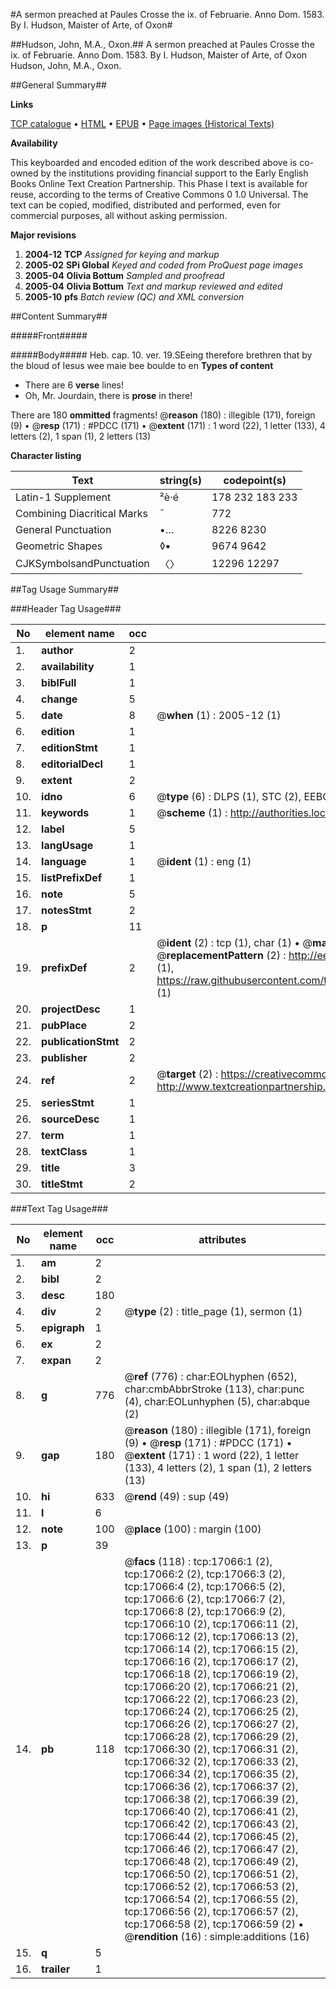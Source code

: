 #A sermon preached at Paules Crosse the ix. of Februarie. Anno Dom. 1583. By I. Hudson, Maister of Arte, of Oxon#

##Hudson, John, M.A., Oxon.##
A sermon preached at Paules Crosse the ix. of Februarie. Anno Dom. 1583. By I. Hudson, Maister of Arte, of Oxon
Hudson, John, M.A., Oxon.

##General Summary##

**Links**

[TCP catalogue](http://www.ota.ox.ac.uk/tcp/)  • 
[HTML](http://tei.it.ox.ac.uk/tcp/Texts-HTML/free/A03/A03787.html)  • 
[EPUB](http://tei.it.ox.ac.uk/tcp/Texts-EPUB/free/A03/A03787.epub) • 
[Page images (Historical Texts)](https://data.historicaltexts.jisc.ac.uk/view?pubId=eebo-99851775e&pageId=eebo-99851775e-17066-1)

**Availability**

This keyboarded and encoded edition of the
	       work described above is co-owned by the institutions
	       providing financial support to the Early English Books
	       Online Text Creation Partnership. This Phase I text is
	       available for reuse, according to the terms of Creative
	       Commons 0 1.0 Universal. The text can be copied,
	       modified, distributed and performed, even for
	       commercial purposes, all without asking permission.

**Major revisions**

1. __2004-12__ __TCP__ *Assigned for keying and markup*
1. __2005-02__ __SPi Global__ *Keyed and coded from ProQuest page images*
1. __2005-04__ __Olivia Bottum__ *Sampled and proofread*
1. __2005-04__ __Olivia Bottum__ *Text and markup reviewed and edited*
1. __2005-10__ __pfs__ *Batch review (QC) and XML conversion*

##Content Summary##

#####Front#####

#####Body#####
Heb. cap. 10. ver. 19.SEeing therefore brethren that by the bloud of Iesus wee maie bee boulde to en
**Types of content**

  * There are 6 **verse** lines!
  * Oh, Mr. Jourdain, there is **prose** in there!

There are 180 **ommitted** fragments! 
 @__reason__ (180) : illegible (171), foreign (9)  •  @__resp__ (171) : #PDCC (171)  •  @__extent__ (171) : 1 word (22), 1 letter (133), 4 letters (2), 1 span (1), 2 letters (13)

**Character listing**


|Text|string(s)|codepoint(s)|
|---|---|---|
|Latin-1 Supplement|²è·é|178 232 183 233|
|Combining             Diacritical Marks|̄|772|
|General Punctuation|•…|8226 8230|
|Geometric Shapes|◊▪|9674 9642|
|CJKSymbolsandPunctuation|〈〉|12296 12297|

##Tag Usage Summary##

###Header Tag Usage###

|No|element name|occ|attributes|
|---|---|---|---|
|1.|__author__|2||
|2.|__availability__|1||
|3.|__biblFull__|1||
|4.|__change__|5||
|5.|__date__|8| @__when__ (1) : 2005-12 (1)|
|6.|__edition__|1||
|7.|__editionStmt__|1||
|8.|__editorialDecl__|1||
|9.|__extent__|2||
|10.|__idno__|6| @__type__ (6) : DLPS (1), STC (2), EEBO-CITATION (1), PROQUEST (1), VID (1)|
|11.|__keywords__|1| @__scheme__ (1) : http://authorities.loc.gov/ (1)|
|12.|__label__|5||
|13.|__langUsage__|1||
|14.|__language__|1| @__ident__ (1) : eng (1)|
|15.|__listPrefixDef__|1||
|16.|__note__|5||
|17.|__notesStmt__|2||
|18.|__p__|11||
|19.|__prefixDef__|2| @__ident__ (2) : tcp (1), char (1)  •  @__matchPattern__ (2) : ([0-9\-]+):([0-9IVX]+) (1), (.+) (1)  •  @__replacementPattern__ (2) : http://eebo.chadwyck.com/downloadtiff?vid=$1&page=$2 (1), https://raw.githubusercontent.com/textcreationpartnership/Texts/master/tcpchars.xml#$1 (1)|
|20.|__projectDesc__|1||
|21.|__pubPlace__|2||
|22.|__publicationStmt__|2||
|23.|__publisher__|2||
|24.|__ref__|2| @__target__ (2) : https://creativecommons.org/publicdomain/zero/1.0/ (1), http://www.textcreationpartnership.org/docs/. (1)|
|25.|__seriesStmt__|1||
|26.|__sourceDesc__|1||
|27.|__term__|1||
|28.|__textClass__|1||
|29.|__title__|3||
|30.|__titleStmt__|2||


###Text Tag Usage###

|No|element name|occ|attributes|
|---|---|---|---|
|1.|__am__|2||
|2.|__bibl__|2||
|3.|__desc__|180||
|4.|__div__|2| @__type__ (2) : title_page (1), sermon (1)|
|5.|__epigraph__|1||
|6.|__ex__|2||
|7.|__expan__|2||
|8.|__g__|776| @__ref__ (776) : char:EOLhyphen (652), char:cmbAbbrStroke (113), char:punc (4), char:EOLunhyphen (5), char:abque (2)|
|9.|__gap__|180| @__reason__ (180) : illegible (171), foreign (9)  •  @__resp__ (171) : #PDCC (171)  •  @__extent__ (171) : 1 word (22), 1 letter (133), 4 letters (2), 1 span (1), 2 letters (13)|
|10.|__hi__|633| @__rend__ (49) : sup (49)|
|11.|__l__|6||
|12.|__note__|100| @__place__ (100) : margin (100)|
|13.|__p__|39||
|14.|__pb__|118| @__facs__ (118) : tcp:17066:1 (2), tcp:17066:2 (2), tcp:17066:3 (2), tcp:17066:4 (2), tcp:17066:5 (2), tcp:17066:6 (2), tcp:17066:7 (2), tcp:17066:8 (2), tcp:17066:9 (2), tcp:17066:10 (2), tcp:17066:11 (2), tcp:17066:12 (2), tcp:17066:13 (2), tcp:17066:14 (2), tcp:17066:15 (2), tcp:17066:16 (2), tcp:17066:17 (2), tcp:17066:18 (2), tcp:17066:19 (2), tcp:17066:20 (2), tcp:17066:21 (2), tcp:17066:22 (2), tcp:17066:23 (2), tcp:17066:24 (2), tcp:17066:25 (2), tcp:17066:26 (2), tcp:17066:27 (2), tcp:17066:28 (2), tcp:17066:29 (2), tcp:17066:30 (2), tcp:17066:31 (2), tcp:17066:32 (2), tcp:17066:33 (2), tcp:17066:34 (2), tcp:17066:35 (2), tcp:17066:36 (2), tcp:17066:37 (2), tcp:17066:38 (2), tcp:17066:39 (2), tcp:17066:40 (2), tcp:17066:41 (2), tcp:17066:42 (2), tcp:17066:43 (2), tcp:17066:44 (2), tcp:17066:45 (2), tcp:17066:46 (2), tcp:17066:47 (2), tcp:17066:48 (2), tcp:17066:49 (2), tcp:17066:50 (2), tcp:17066:51 (2), tcp:17066:52 (2), tcp:17066:53 (2), tcp:17066:54 (2), tcp:17066:55 (2), tcp:17066:56 (2), tcp:17066:57 (2), tcp:17066:58 (2), tcp:17066:59 (2)  •  @__rendition__ (16) : simple:additions (16)|
|15.|__q__|5||
|16.|__trailer__|1||
